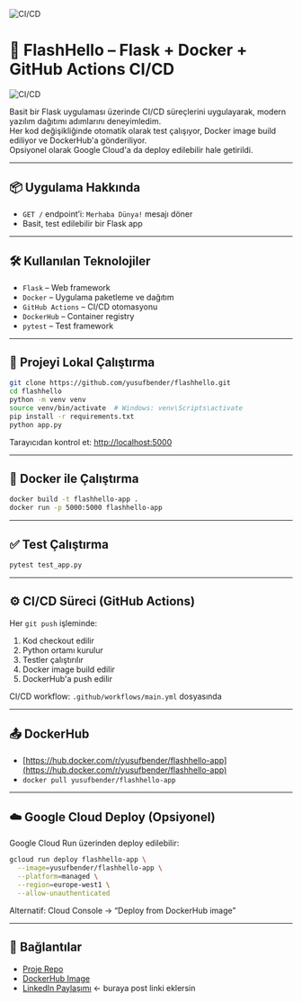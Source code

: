 ![CI/CD](https://github.com/yusufbender/flashhello/actions/workflows/main.yml/badge.svg)

# 🚀 FlashHello – Flask + Docker + GitHub Actions CI/CD

![CI/CD](https://github.com/yusufbender/flashhello/actions/workflows/main.yml/badge.svg)

Basit bir Flask uygulaması üzerinde CI/CD süreçlerini uygulayarak, modern yazılım dağıtımı adımlarını deneyimledim.  
Her kod değişikliğinde otomatik olarak test çalışıyor, Docker image build ediliyor ve DockerHub'a gönderiliyor.  
Opsiyonel olarak Google Cloud'a da deploy edilebilir hale getirildi.

---

## 📦 Uygulama Hakkında

- `GET /` endpoint’i: `Merhaba Dünya!` mesajı döner
- Basit, test edilebilir bir Flask app

---

## 🛠️ Kullanılan Teknolojiler

- `Flask` – Web framework
- `Docker` – Uygulama paketleme ve dağıtım
- `GitHub Actions` – CI/CD otomasyonu
- `DockerHub` – Container registry
- `pytest` – Test framework

---

## 🔧 Projeyi Lokal Çalıştırma

```bash
git clone https://github.com/yusufbender/flashhello.git
cd flashhello
python -m venv venv
source venv/bin/activate  # Windows: venv\Scripts\activate
pip install -r requirements.txt
python app.py
```

Tarayıcıdan kontrol et: [http://localhost:5000](http://localhost:5000)

---

## 🐳 Docker ile Çalıştırma

```bash
docker build -t flashhello-app .
docker run -p 5000:5000 flashhello-app
```

---

## ✅ Test Çalıştırma

```bash
pytest test_app.py
```

---

## ⚙️ CI/CD Süreci (GitHub Actions)

Her `git push` işleminde:

1. Kod checkout edilir  
2. Python ortamı kurulur  
3. Testler çalıştırılır  
4. Docker image build edilir  
5. DockerHub'a push edilir  

CI/CD workflow: `.github/workflows/main.yml` dosyasında

---

## 📤 DockerHub

- [https://hub.docker.com/r/yusufbender/flashhello-app](https://hub.docker.com/r/yusufbender/flashhello-app)
- `docker pull yusufbender/flashhello-app`

---

## ☁️ Google Cloud Deploy (Opsiyonel)

Google Cloud Run üzerinden deploy edilebilir:

```bash
gcloud run deploy flashhello-app \
  --image=yusufbender/flashhello-app \
  --platform=managed \
  --region=europe-west1 \
  --allow-unauthenticated
```

Alternatif: Cloud Console → “Deploy from DockerHub image”

---

## 🔗 Bağlantılar

- [Proje Repo](https://github.com/yusufbender/flashhello)
- [DockerHub Image](https://hub.docker.com/r/yusufbender/flashhello-app)
- [LinkedIn Paylaşımı](#) ← buraya post linki eklersin
